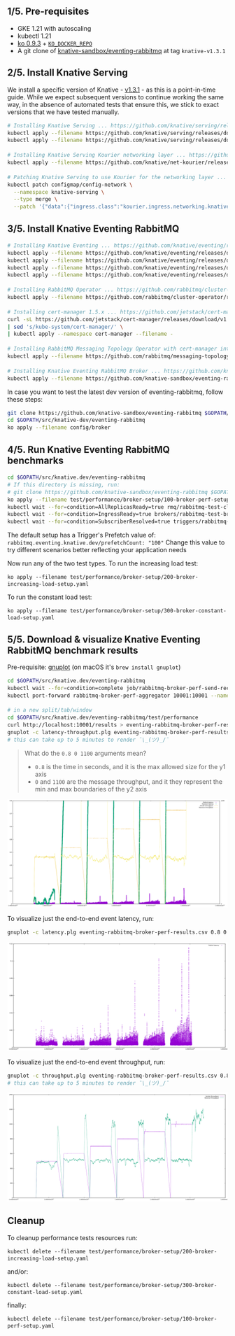 ## 1/5. Pre-requisites

- GKE 1.21 with autoscaling
- kubectl 1.21
- [ko 0.9.3](https://github.com/google/ko/releases/tag/v0.9.3) + [`KO_DOCKER_REPO`](https://github.com/knative/eventing/blob/main/DEVELOPMENT.md#setup-your-environment)
- A git clone of [knative-sandbox/eventing-rabbitmq](https://github.com/knative-sandbox/eventing-rabbitmq) at tag `knative-v1.3.1`


## 2/5. Install Knative Serving

We install a specific version of Knative - [v1.3.1](https://github.com/knative/eventing/releases/tag/knative-v1.0.0) - as this is a point-in-time guide.
While we expect subsequent versions to continue working the same way, in the absence of automated tests that ensure this, we stick to exact versions that we have tested manually.

```sh
# Installing Knative Serving ... https://github.com/knative/serving/releases
kubectl apply --filename https://github.com/knative/serving/releases/download/knative-v1.3.1/serving-crds.yaml
kubectl apply --filename https://github.com/knative/serving/releases/download/knative-v1.3.1/serving-core.yaml

# Installing Knative Serving Kourier networking layer ... https://github.com/knative/net-kourier/releases
kubectl apply --filename https://github.com/knative/net-kourier/releases/download/knative-v1.3.1/kourier.yaml

# Patching Knative Serving to use Kourier for the networking layer ...
kubectl patch configmap/config-network \
  --namespace knative-serving \
  --type merge \
  --patch '{"data":{"ingress.class":"kourier.ingress.networking.knative.dev"}}'
```


## 3/5. Install Knative Eventing RabbitMQ

```sh
# Installing Knative Eventing ... https://github.com/knative/eventing/releases
kubectl apply --filename https://github.com/knative/eventing/releases/download/knative-v1.3.1/eventing-crds.yaml
kubectl apply --filename https://github.com/knative/eventing/releases/download/knative-v1.3.1/eventing-core.yaml
kubectl apply --filename https://github.com/knative/eventing/releases/download/knative-v1.3.1/in-memory-channel.yaml
kubectl apply --filename https://github.com/knative/eventing/releases/download/knative-v1.3.1/mt-channel-broker.yaml

# Installing RabbitMQ Operator ... https://github.com/rabbitmq/cluster-operator/releases
kubectl apply --filename https://github.com/rabbitmq/cluster-operator/releases/download/v1.10.0/cluster-operator.yml

# Installing cert-manager 1.5.x ... https://github.com/jetstack/cert-manager/releases
curl -sL https://github.com/jetstack/cert-manager/releases/download/v1.5.3/cert-manager.yaml \
| sed 's/kube-system/cert-manager/' \
| kubectl apply --namespace cert-manager --filename -

# Installing RabbitMQ Messaging Topology Operator with cert-manager integration ... https://github.com/rabbitmq/messaging-topology-operator/releases
kubectl apply --filename https://github.com/rabbitmq/messaging-topology-operator/releases/download/v1.2.1/messaging-topology-operator-with-certmanager.yaml

# Installing Knative Eventing RabbitMQ Broker ... https://github.com/knative-sandbox/eventing-rabbitmq/releases
kubectl apply --filename https://github.com/knative-sandbox/eventing-rabbitmq/releases/download/knative-v1.3.1/rabbitmq-broker.yaml
```

In case you want to test the latest dev version of eventing-rabbitmq, follow these steps:

```sh
git clone https://github.com/knative-sandbox/eventing-rabbitmq $GOPATH/src/knative.dev/eventing-rabbitmq
cd $GOPATH/src/knative-dev/eventing-rabbitmq
ko apply --filename config/broker
```


## 4/5. Run Knative Eventing RabbitMQ benchmarks

```sh
cd $GOPATH/src/knative.dev/eventing-rabbitmq
# If this directory is missing, run:
# git clone https://github.com/knative-sandbox/eventing-rabbitmq $GOPATH/src/knative.dev/eventing-rabbitmq
ko apply --filename test/performance/broker-setup/100-broker-perf-setup.yaml
kubectl wait --for=condition=AllReplicasReady=true rmq/rabbitmq-test-cluster --timeout=10m --namespace perf-eventing
kubectl wait --for=condition=IngressReady=true brokers/rabbitmq-test-broker --timeout=10m --namespace perf-eventing
kubectl wait --for=condition=SubscriberResolved=true triggers/rabbitmq-broker-perf --timeout=10m --namespace perf-eventing
```
The default setup has a Trigger's Prefetch value of:
`rabbitmq.eventing.knative.dev/prefetchCount: "100"`
Change this value to try different scenarios better reflecting your application needs

Now run any of the two test types.
To run the increasing load test:
```
ko apply --filename test/performance/broker-setup/200-broker-increasing-load-setup.yaml
```
To run the constant load test:
```
ko apply --filename test/performance/broker-setup/300-broker-constant-load-setup.yaml
```

## 5/5. Download & visualize Knative Eventing RabbitMQ benchmark results

Pre-requisite: [gnuplot](http://www.gnuplot.info/) (on macOS it's `brew install gnuplot`)

```sh
cd $GOPATH/src/knative.dev/eventing-rabbitmq
kubectl wait --for=condition=complete job/rabbitmq-broker-perf-send-receive --timeout=10m --namespace perf-eventing
kubectl port-forward rabbitmq-broker-perf-aggregator 10001:10001 --namespace perf-eventing

# in a new split/tab/window
cd $GOPATH/src/knative.dev/eventing-rabbitmq/test/performance
curl http://localhost:10001/results > eventing-rabbitmq-broker-perf-results.csv
gnuplot -c latency-throughput.plg eventing-rabbitmq-broker-perf-results.csv 0.8 0 1100
# this can take up to 5 minutes to render ¯\_(ツ)_/¯
```

> What do the `0.8 0 1100` arguments mean?
>
> * `0.8` is the time in seconds, and it is the max allowed size for the y1 axis
> * `0` and `1100` are the message throughput, and it they represent the min and max boundaries of the y2 axis

![latency-throughput](./results/release-v1.3/broker/increasing-load/prefetch-1-latency-throughput.png)

To visualize just the end-to-end event latency, run:

```sh
gnuplot -c latency.plg eventing-rabbitmq-broker-perf-results.csv 0.8 0 1500
```

![latency](./results/release-v1.3/broker/increasing-load/prefetch-100-latency.png)

To visualize just the end-to-end event throughput, run:

```sh
gnuplot -c throughput.plg eventing-rabbitmq-broker-perf-results.csv 0.8 0 1100
# this can take up to 5 minutes to render ¯\_(ツ)_/¯
```

![throughput](./results/release-v1.3/broker/increasing-load/prefetch-100-throughput.png)

## Cleanup

To cleanup performance tests resources run:
```
kubectl delete --filename test/performance/broker-setup/200-broker-increasing-load-setup.yaml
```
and/or:
```
kubectl delete --filename test/performance/broker-setup/300-broker-constant-load-setup.yaml
```
finally:
```
kubectl delete --filename test/performance/broker-setup/100-broker-perf-setup.yaml
```
